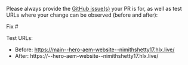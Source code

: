 Please always provide the [GitHub issue(s)](../issues) your PR is for, as well as test URLs where your change can be observed (before and after):

Fix #<gh-issue-id>

Test URLs:
- Before: https://main--hero-aem-website--nimithshetty17.hlx.live/
- After: https://<branch>--hero-aem-website--nimithshetty17.hlx.live/
